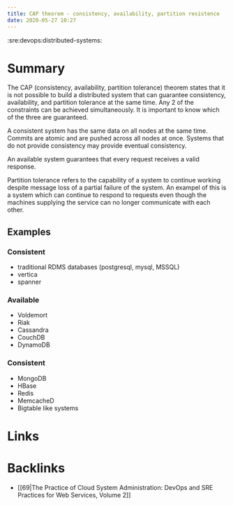 ```yaml
---
title: CAP theorem - consistency, availability, partition resistence
date: 2020-05-27 10:27
---
```


:sre:devops:distributed-systems:

# Summary

The CAP (consistency, availability, partition tolerance) theorem states that it is not possible to build a
distributed system that can guarantee consistency, availability, and partition tolerance at the same time.
Any 2 of the constraints can be achieved simultaneously. It is important to know which of the three are
guaranteed.

A consistent system has the same data on all nodes at the same time. Commits are atomic and are pushed
across all nodes at once. Systems that do not provide consistency may provide eventual consistency.

An available system guarantees that every request receives a valid response.

Partition tolerance refers to the capability of a system to continue working despite message loss of a 
partial failure of the system. An exampel of this is a system which can continue to respond to requests
even though the machines supplying the service can no longer communicate with each other.

## Examples

### Consistent

- traditional RDMS databases (postgresql, mysql, MSSQL)
- vertica
- spanner

### Available

- Voldemort
- Riak
- Cassandra
- CouchDB
- DynamoDB

### Consistent

- MongoDB
- HBase
- Redis
- MemcacheD
- Bigtable like systems

# Links

 
# Backlinks
  - [[69|The Practice of Cloud System Administration: DevOps and SRE Practices for Web Services, Volume 2]]
